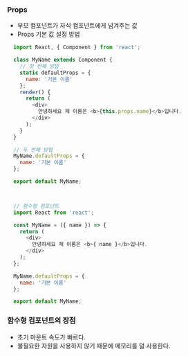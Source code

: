 ### Props
* 부모 컴포넌트가 자식 컴포넌트에게 넘겨주는 값
* Props 기본 값 설정 방법
```javascript
  import React, { Component } from 'react';

  class MyName extends Component {
    // 첫 번째 방법
    static defaultProps = {
      name: '기본 이름'
    };
    render() {
      return (
        <div>
          안녕하세요 제 이름은 <b>{this.props.name}</b>입니다.
        </div>
      );
    }
  }

  // 두 번째 방법
  MyName.defaultProps = {
    name: '기본 이름'
  };

  export default MyName;



  // 함수형 컴포넌트
  import React from 'react';

  const MyName = ({ name }) => {
    return (
      <div>
        안녕하세요 제 이름은 <b>{ name }</b>입니다.
      </div>
    );
  };

  MyName.defaultProps = {
    name: '기본 이름'
  };

  export default MyName;

```

### 함수형 컴포넌트의 장점
* 초기 마운트 속도가 빠르다.
* 불필요한 자원을 사용하지 않기 때문에 메모리를 덜 사용한다.